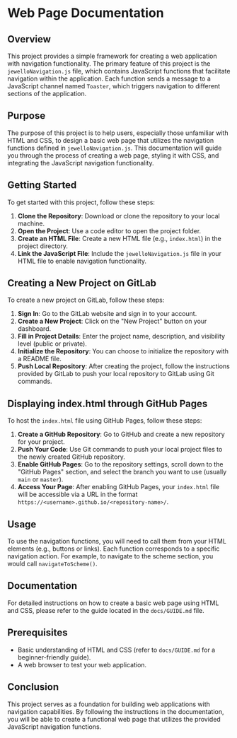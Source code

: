 # Web Page Documentation

## Overview

This project provides a simple framework for creating a web application with navigation functionality. The primary feature of this project is the `jewelloNavigation.js` file, which contains JavaScript functions that facilitate navigation within the application. Each function sends a message to a JavaScript channel named `Toaster`, which triggers navigation to different sections of the application.

## Purpose

The purpose of this project is to help users, especially those unfamiliar with HTML and CSS, to design a basic web page that utilizes the navigation functions defined in `jewelloNavigation.js`. This documentation will guide you through the process of creating a web page, styling it with CSS, and integrating the JavaScript navigation functionality.

## Getting Started

To get started with this project, follow these steps:

1. **Clone the Repository**: Download or clone the repository to your local machine.
2. **Open the Project**: Use a code editor to open the project folder.
3. **Create an HTML File**: Create a new HTML file (e.g., `index.html`) in the project directory.
4. **Link the JavaScript File**: Include the `jewelloNavigation.js` file in your HTML file to enable navigation functionality.

## Creating a New Project on GitLab

To create a new project on GitLab, follow these steps:

1. **Sign In**: Go to the GitLab website and sign in to your account.
2. **Create a New Project**: Click on the "New Project" button on your dashboard.
3. **Fill in Project Details**: Enter the project name, description, and visibility level (public or private).
4. **Initialize the Repository**: You can choose to initialize the repository with a README file.
5. **Push Local Repository**: After creating the project, follow the instructions provided by GitLab to push your local repository to GitLab using Git commands.

## Displaying index.html through GitHub Pages

To host the `index.html` file using GitHub Pages, follow these steps:

1. **Create a GitHub Repository**: Go to GitHub and create a new repository for your project.
2. **Push Your Code**: Use Git commands to push your local project files to the newly created GitHub repository.
3. **Enable GitHub Pages**: Go to the repository settings, scroll down to the "GitHub Pages" section, and select the branch you want to use (usually `main` or `master`).
4. **Access Your Page**: After enabling GitHub Pages, your `index.html` file will be accessible via a URL in the format `https://<username>.github.io/<repository-name>/`.

## Usage

To use the navigation functions, you will need to call them from your HTML elements (e.g., buttons or links). Each function corresponds to a specific navigation action. For example, to navigate to the scheme section, you would call `navigateToScheme()`.

## Documentation

For detailed instructions on how to create a basic web page using HTML and CSS, please refer to the guide located in the `docs/GUIDE.md` file.

## Prerequisites

- Basic understanding of HTML and CSS (refer to `docs/GUIDE.md` for a beginner-friendly guide).
- A web browser to test your web application.

## Conclusion

This project serves as a foundation for building web applications with navigation capabilities. By following the instructions in the documentation, you will be able to create a functional web page that utilizes the provided JavaScript navigation functions.